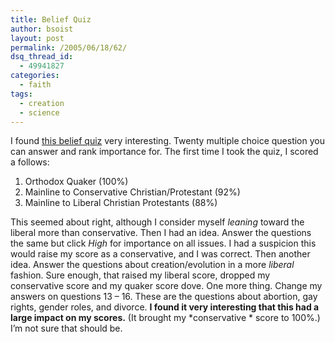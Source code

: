 ```yaml
---
title: Belief Quiz
author: bsoist
layout: post
permalink: /2005/06/18/62/
dsq_thread_id:
  - 49941827
categories:
  - faith
tags:
  - creation
  - science
---
```

I found [this belief quiz][1] very interesting. Twenty multiple choice question you can answer and rank importance for. The first time I took the quiz, I scored a follows: 

  1. Orthodox Quaker (100%)
  2. Mainline to Conservative Christian/Protestant (92%)
  3. Mainline to Liberal Christian Protestants (88%)

This seemed about right, although I consider myself *leaning* toward the liberal more than conservative. Then I had an idea. Answer the questions the same but click *High* for importance on all issues. I had a suspicion this would raise my score as a conservative, and I was correct. Then another idea. Answer the questions about creation/evolution in a more *liberal* fashion. Sure enough, that raised my liberal score, dropped my conservative score and my quaker score dove. One more thing. Change my answers on questions 13 &#8211; 16. These are the questions about abortion, gay rights, gender roles, and divorce. **I found it very interesting that this had a large impact on my scores.** (It brought my *conservative * score to 100%.) I&#8217;m not sure that should be.

 [1]: http://www.beliefnet.com/story/76/story_7665_1.html
